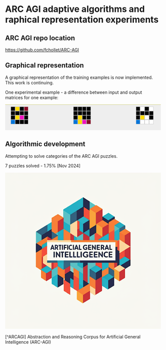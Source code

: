# ARC AGI adaptive algorithms and raphical representation experiments

## ARC AGI repo location

https://github.com/fchollet/ARC-AGI

## Graphical representation

A graphical representation of the training examples is now implemented.  This work is continuing.

One experimental example - a difference between input and output matrices for one example:

![difference example](docs/images/differenceColumnExample.PNG)

## Algorithmic development

Attempting to solve categories of the ARC AGI puzzles.

7 puzzles solved - 1.75% [Nov 2024]

![LOGO HERE](/docs/images/logo.png)

[^ARCAGI] Abstraction and Reasoning Corpus for Artificial General Intelligence (ARC-AGI)